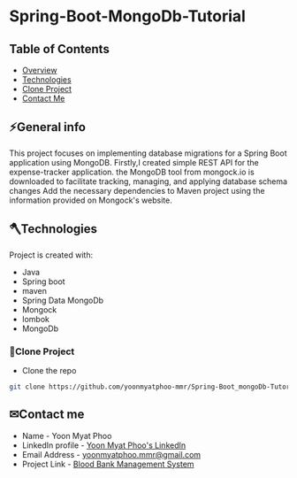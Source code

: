 # Spring-Boot-MongoDb-Tutorial

## Table of Contents
* [Overview](#overview)
* [Technologies](#technologies)
* [Clone Project](#clone-project)
* [Contact Me](#contact)


<a name="general-info"></a>
## ⚡General info
This project focuses on implementing database migrations for a Spring Boot application using MongoDB.
 Firstly,I created simple REST API for the expense-tracker application.
 the MongoDB tool from mongock.io is downloaded to facilitate tracking, managing, and applying database schema changes
 Add the necessary dependencies to Maven project using the information provided on Mongock's website.
  <a name="technologies"></a>
## 🪓Technologies
Project is created with:
* Java
* Spring boot
* maven
* Spring Data MongoDb
* Mongock
* lombok
* MongoDb

 <a name="clone-project"></a>
### 🥡Clone Project
* Clone the repo
```sh
git clone https://github.com/yoonmyatphoo-mmr/Spring-Boot_mongoDb-Tutorail.git
```

 <a name="contact"></a>
 ## ✉Contact me
   * Name - Yoon Myat Phoo 
   * LinkedIn profile - [Yoon Myat Phoo's LinkedIn](https://www.linkedin.com/in/yoon-myat-phoo-9b32531b7/)
   * Email Address - yoonmyatphoo.mmr@gmail.com
   * Project Link - [Blood Bank Management System](https://github.com/yoonmyatphoo-mmr/Spring-Boot_mongoDb-Tutorail)
    
    	
